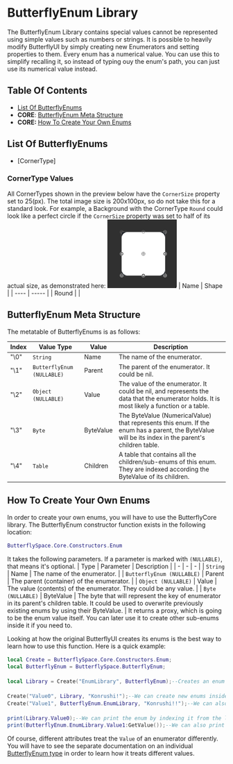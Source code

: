 # ButterflyEnum Library

The ButterflyEnum Library contains special values cannot be represented using simple values such as numbers or strings. It is possible to heavily modify ButterflyUI by simply creating new Enumerators and setting properties to them. Every enum has a numerical value. You can use this to simplify recalling it, so instead of typing ouy the enum's path, you can just use its numerical value instead.

## Table Of Contents
- [List Of ButterflyEnums](#benums)
- <b>CORE</b>: [ButterflyEnum Meta Structure](#mtstruct)
- <b>CORE: </b> [How To Create Your Own Enums](#htcreate)

## List Of ButterflyEnums <a name = "benums"></a>
- [CornerType]

### CornerType Values <a name = "cornertype"></a>
All CornerTypes shown in the preview below have the `CornerSize` property set to 25(px). The total image size is 200x100px, so do not take this for a standard look. For example, a Background with the CornerType `Round` could look like a perfect circle if the `CornerSize` property was set to half of its actual size, as demonstrated here:
<img src="Documentation/ImageAssets/A7uqjkW4q1.gif">
| Name | Shape |
| ---- | ----- |
| Round | |

## ButterflyEnum Meta Structure <a name = "mtstruct"></a>

The metatable of ButterflyEnums is as follows:

| Index | Value Type | Value | Description |
| - | - | - | - |
| "\0" | `String` | Name | The name of the enumerator. |
| "\1" | `ButterflyEnum (NULLABLE)` | Parent | The parent of the enumerator. It could be nil. |
| "\2" | `Object (NULLABLE)` | Value | The value of the enumerator. It could be nil, and represents the data that the enumerator holds. It is most likely a function or a table. |
| "\3" | `Byte` | ByteValue | The ByteValue (NumericalValue) that represents this enum. If the enum has a parent, the ByteValue will be its index in the parent's children table. |
| "\4" | `Table` | Children | A table that contains all the children/sub-enums of this enum. They are indexed according the ByteValue of its children. |

## How To Create Your Own Enums <a name = "htcreate"></a>

In order to create your own enums, you will have to use the ButterflyCore library. The ButterflyEnum constructor function exists in the following location:
```lua
ButterflySpace.Core.Constructors.Enum
```
It takes the following parameters. If a parameter is marked with `(NULLABLE)`, that means it's optional.
| Type | Parameter | Description |
| - | - | - |
| `String` | Name | The name of the enumerator. |
| `ButterflyEnum (NULLABLE)` | Parent | The parent (container) of the enumerator. |
| `Object (NULLABLE)` | Value | The value (contents) of the enumerator. They could be any value. |
| `Byte (NULLABLE)` | ByteValue | The byte that will represent the key of enumerator in its parent's children table. It could be used to overwrite previously existing enums by using their ByteValue. |
It returns a proxy, which is going to be the enum value itself. You can later use it to create other sub-enums inside it if you need to.

Looking at how the original ButterflyUI creates its enums is the best way to learn how to use this function. Here is a quick example:
```lua
local Create = ButterflySpace.Core.Constructors.Enum;
local ButterflyEnum = ButterflySpace.ButterflyEnum;

local Library = Create("EnumLibrary", ButterflyEnum);--Creates an enum called "EnumLibrary" located directly in ButterflyEnum. We then store it in a variable.

Create("Value0", Library, "Konrushi!");--We can create new enums inside of it by using the value it returned.
Create("Value1", ButterflyEnum.EnumLibrary, "Konrushi!!");--We can also create them by indexing it again, in case we didn't save a variable.

print(Library.Value0);--We can print the enum by indexing it from the library.
print(ButterflyEnum.EnumLibrary.Value1:GetValue());--We can also print its value, and index it indirectly, too!
```

Of course, different attributes treat the `Value` of an enumerator differently. You will have to see the separate documentation on an individual [ButterflyEnum type](#benums) in order to learn how it treats different values.
